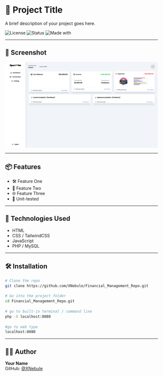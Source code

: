 # 🚀 Project Title

A brief description of your project goes here.

![License](https://img.shields.io/badge/license-MIT-blue.svg)
![Status](https://img.shields.io/badge/status-active-brightgreen)
![Made with](https://img.shields.io/badge/Made%20with-Markdown-1f425f.svg)

---

## 📸 Screenshot

![App Preview](Spendwise_screenshot.png)

---

## 📦 Features

- 🛠️ Feature One
- 🔐 Feature Two
- 🌐 Feature Three
- 🧪 Unit-tested

---

## 🧠 Technologies Used

- HTML
- CSS / TailwindCSS
- JavaScript
- PHP / MySQL

---

## 🛠️ Installation

```bash
# Clone the repo
git clone https://github.com/XNebule/Financial_Management_Repo.git

# Go into the project folder
cd Financial_Management_Repo.git

# go to built-in terminal / command line
php -S localhost:8080

#go to web type
localhost:8080
```

---

<!-- ## 💡 Examples

### Blockquote
> “Simplicity is the soul of efficiency.” – Austin Freeman

---

### Text Styles

**Bold**  
*Italic*  
~~Strikethrough~~  
`Inline code`

---

### ✅ Checklist

- [x] Feature implemented
- [x] Setup instructions added
- [ ] Write tests
- [ ] Improve UI

---

### 🔗 Useful Links

- [GitHub Markdown Guide](https://guides.github.com/features/mastering-markdown/)
- [Shields.io for Badges](https://shields.io/)
- [Emojipedia](https://emojipedia.org/)

---

## 📊 Table Example

| Feature       | Supported |
|---------------|-----------|
| Dark Mode     | ✅        |
| Responsive UI | ✅        |
| Database Sync | ❌        |

---

## 📂 Folder Structure

```
yourproject/
├── assets/
│   └── images/
├── src/
│   └── index.js
├── .gitignore
├── README.md
└── package.json
```

---

## 🔍 Details Section

<details>
  <summary>Click to see more info</summary>

This project was built using X, Y, and Z technologies to help ABC users solve 123 problems.

</details>

---

## ✨ Contributing

Pull requests are welcome. For major changes, please open an issue first to discuss what you would like to change.

---

## 📜 License

This project is licensed under the MIT License - see the [LICENSE](LICENSE) file for details.

--- -->

## 🙋‍♂️ Author

**Your Name**  
GitHub: [@XNebule](https://github.com/XNebule)  
<!-- Website: [yourwebsite.com](https://yourwebsite.com) -->
